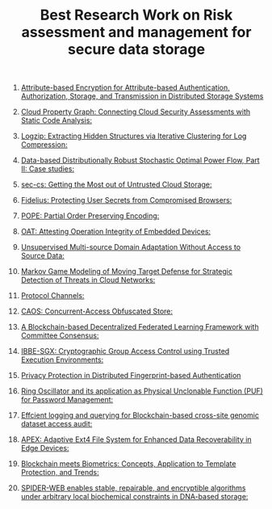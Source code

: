 <div align="center">
      <h1> <br/> Best Research Work on Risk assessment and management for secure data storage</h1>
     </div>
<p align="center"> <a href="http://deepneuronai.com/" target="_blank"><img alt="" src="https://img.shields.io/badge/Website-EA4C89?style=normal&logo=dribbble&logoColor=white" style="vertical-align:center" /></a> <a href="https://twitter.com/ahammadmejbah" target="_blank"><img alt="" src="https://img.shields.io/badge/Twitter-1DA1F2?style=normal&logo=twitter&logoColor=white" style="vertical-align:center" /></a> <a href="https://www.facebook.com/ahammadmejbah" target="_blank"><img alt="" src="https://img.shields.io/badge/Facebook-1877F2?style=normal&logo=facebook&logoColor=white" style="vertical-align:center" /></a> <a href="https://www.instagram.com/ahammadmejbah/" target="_blank"><img alt="" src="https://img.shields.io/badge/Instagram-E4405F?style=normal&logo=instagram&logoColor=white" style="vertical-align:center" /></a> <a href="https://www.linkedin.com/in/ahammadmejbah/}" target="_blank"><img alt="" src="https://img.shields.io/badge/LinkedIn-0077B5?style=normal&logo=linkedin&logoColor=white" style="vertical-align:center" /></a> </p>


1. <a href="https://arxiv.org/pdf/1705.06002v1.pdf">Attribute-based Encryption for Attribute-based Authentication, Authorization, Storage, and Transmission in Distributed Storage Systems </a>

2. <a href="https://arxiv.org/pdf/2206.06938v1.pdf">Cloud Property Graph: Connecting Cloud Security Assessments with Static Code Analysis: </a> 

3. <a href="https://arxiv.org/pdf/1910.00409v1.pdf">Logzip: Extracting Hidden Structures via Iterative Clustering for Log Compression: </a>

4. <a href="https://arxiv.org/pdf/1804.06384v2.pdf">Data-based Distributionally Robust Stochastic Optimal Power Flow, Part II: Case studies: </a>

5. <a href="https://arxiv.org/pdf/1606.03368v1.pdf">sec-cs: Getting the Most out of Untrusted Cloud Storage: </a>

6. <a href="https://arxiv.org/pdf/1809.04774v1.pdf">Fidelius: Protecting User Secrets from Compromised Browsers: </a>

7. <a href="https://arxiv.org/pdf/1610.04025v1.pdf">POPE: Partial Order Preserving Encoding: </a>

8. <a href="https://arxiv.org/pdf/1802.03462v3.pdf">OAT: Attesting Operation Integrity of Embedded Devices: </a>

9. <a href="https://arxiv.org/pdf/2104.01845v1.pdf">Unsupervised Multi-source Domain Adaptation Without Access to Source Data: </a>

10. <a href="https://arxiv.org/pdf/1812.09660.pdf"> Markov Game Modeling of Moving Target Defense for Strategic Detection of Threats in Cloud Networks: </a>

11. <a href="https://arxiv.org/pdf/0809.1949v5.pdf"> Protocol Channels: </a>

12. <a href="https://arxiv.org/pdf/1709.10412v1.pdf"> CAOS: Concurrent-Access Obfuscated Store: </a>

13. <a href="https://arxiv.org/pdf/2004.00773v1.pdf"> A Blockchain-based Decentralized Federated Learning Framework with Committee Consensus: </a>

14. <a href="https://arxiv.org/pdf/1805.01563v2.pdf"> IBBE-SGX: Cryptographic Group Access Control using Trusted Execution Environments: </a>

15. <a href="https://arxiv.org/pdf/1911.00248v1.pdf"> Privacy Protection in Distributed Fingerprint-based Authentication</a>

16. <a href="https://arxiv.org/pdf/1901.06733v1.pdf"> Ring Oscillator and its application as Physical Unclonable Function (PUF) for Password Management: </a>

17. <a href="https://arxiv.org/pdf/1907.07303v2.pdf"> Effcient logging and querying for Blockchain-based cross-site genomic dataset access audit: </a>

18. <a href="https://arxiv.org/pdf/1910.01642v1.pdf"> APEX: Adaptive Ext4 File System for Enhanced Data Recoverability in Edge Devices: </a>

19. <a href="https://arxiv.org/pdf/2003.09262v1.pdf"> Blockchain meets Biometrics: Concepts, Application to Template Protection, and Trends: </a>

20. <a href="https://arxiv.org/pdf/2204.02855v2.pdf">SPIDER-WEB enables stable, repairable, and encryptible algorithms under arbitrary local biochemical constraints in DNA-based storage: </a>
